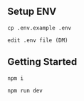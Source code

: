 ## Setup ENV
```
cp .env.example .env

edit .env file (DM)
```

## Getting Started

```
npm i

npm run dev
```
